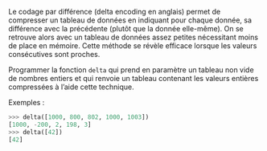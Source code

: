 Le codage par différence (delta encoding en anglais) permet de compresser un tableau de
données en indiquant pour chaque donnée, sa différence avec la précédente (plutôt que la
donnée elle-même). On se retrouve alors avec un tableau de données assez petites nécessitant
moins de place en mémoire. Cette méthode se révèle efficace lorsque les valeurs consécutives
sont proches. 

Programmer la fonction `delta` qui prend en paramètre un tableau non vide de nombres entiers
et qui renvoie un tableau contenant les valeurs entières compressées à l’aide cette technique.


Exemples :

```python
>>> delta([1000, 800, 802, 1000, 1003])
[1000, -200, 2, 198, 3]
>>> delta([42])
[42] 
```
